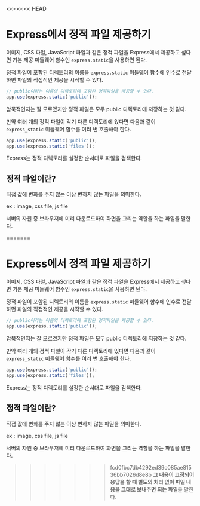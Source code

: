 <<<<<<< HEAD
# Express에서 정적 파일 제공하기

이미지, CSS 파일, JavaScript 파일과 같은 정적 파일을 Express에서 제공하고 싶다면 기본 제공 미들웨어 함수인 `express.static`을 사용하면 된다.


정적 파일이 포함된 디렉토리의 이름을 `express.static` 미들웨어 함수에 인수로 전달하면 파일의 직접적인 제공을 시작할 수 있다.

```node.js
// public이라는 이름의 디렉토리에 포함된 정적파일을 제공할 수 있다.
app.use(express.static('public'));
```

암묵적인지는 잘 모르겠지만 정적 파일은 모두 public 디렉토리에 저장하는 것 같다.



만약 여러 개의 정적 파일이 각기 다른 디렉토리에 있다면 다음과 같이 `express_static` 미들웨어 함수를 여러 번 호출해야 한다.

```node.js
app.use(express.static('public'));
app.use(express.static('files'));
```

Express는 정적 디렉토리를 설정한 순서대로 파일을 검색한다.



## 정적 파일이란?

직접 값에 변화를 주지 않는 이상 변하지 않는 파일을 의미한다.

ex : image, css file, js file

서버의 자원 중 브라우저에 미리 다운로드하여 화면을 그리는 역할을 하는 파일을 말한다.

=======
# Express에서 정적 파일 제공하기

이미지, CSS 파일, JavaScript 파일과 같은 정적 파일을 Express에서 제공하고 싶다면 기본 제공 미들웨어 함수인 `express.static`을 사용하면 된다.


정적 파일이 포함된 디렉토리의 이름을 `express.static` 미들웨어 함수에 인수로 전달하면 파일의 직접적인 제공을 시작할 수 있다.

```node.js
// public이라는 이름의 디렉토리에 포함된 정적파일을 제공할 수 있다.
app.use(express.static('public'));
```

암묵적인지는 잘 모르겠지만 정적 파일은 모두 public 디렉토리에 저장하는 것 같다.



만약 여러 개의 정적 파일이 각기 다른 디렉토리에 있다면 다음과 같이 `express_static` 미들웨어 함수를 여러 번 호출해야 한다.

```node.js
app.use(express.static('public'));
app.use(express.static('files'));
```

Express는 정적 디렉토리를 설정한 순서대로 파일을 검색한다.



## 정적 파일이란?

직접 값에 변화를 주지 않는 이상 변하지 않는 파일을 의미한다.

ex : image, css file, js file

서버의 자원 중 브라우저에 미리 다운로드하여 화면을 그리는 역할을 하는 파일을 말한다.

>>>>>>> fcd0fbc7db4292ed39c085ae81536bb7026d8e8b
**그 내용이 고정되어 응답을 할 때 별도의 처리 없이 파일 내용을 그대로 보내주면 되는 파일**을 말한다.